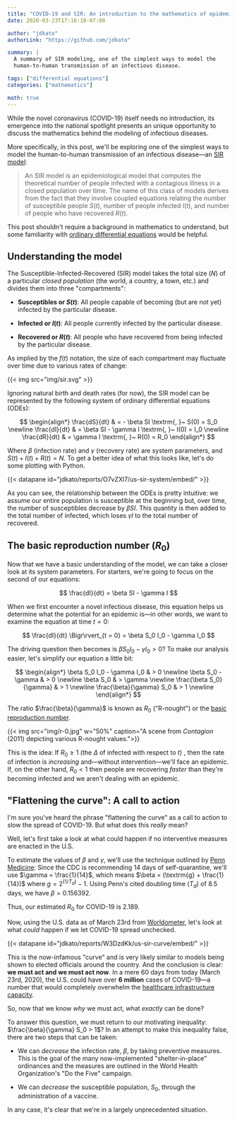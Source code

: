 ```yaml
---
title: "COVID-19 and SIR: An introduction to the mathematics of epidemics"
date: 2020-03-23T17:16:18-07:00

author: "jdkato"
authorLink: "https://github.com/jdkato"

summary: |
  A summary of SIR modeling, one of the simplest ways to model the
  human-to-human transmission of an infectious disease.

tags: ["differential equations"]
categories: ["mathematics"]

math: true
---
```


While the novel coronavirus (COVID-19) itself needs no introduction, its
emergence into the national spotlight presents an unique opportunity to discuss
the mathematics behind the modeling of infectious diseases.

More specifically, in this post, we'll be exploring one of the simplest  ways
to model the human-to-human transmission of an infectious disease&mdash;an
[SIR model][1]:

> An SIR model is an epidemiological model that computes the theoretical number
> of people infected with a contagious illness in a closed population over
> time. The name of this class of models derives from the fact that they
> involve coupled equations relating the number of susceptible people $S(t)$,
> number of people infected $I(t)$, and number of people who have recovered
> $R(t)$.

This post shouldn't require a background in mathematics to understand, but some
familiarity with [ordinary differential equations][2] would be helpful.

## Understanding the model

The Susceptible-Infected-Recovered (SIR) model takes the total size ($N$) of a
particular *closed population* (the world, a country, a town, etc.) and divides
them into three "compartments":

- **Susceptibles or $S(t)$**: All people capable of becoming (but are not yet)
  infected by the particular disease.

- **Infected or $I(t)$**: All people currently infected by the particular
  disease.

- **Recovered or $R(t)$**: All people who have recovered from being infected by
  the particular disease.

As implied by the $f(t)$ notation, the size of each compartment may fluctuate
over time due to various rates of change:

{{< img src="img/sir.svg" >}}

Ignoring natural birth and death rates (for now), the SIR model can be
represented by the following system of ordinary differential equations (ODEs):

$$
\begin{align*}
\frac{dS}{dt} & = - \beta SI \textrm{, }~ S(0) = S_0 \newline
\frac{dI}{dt} & = \beta SI - \gamma I \textrm{, }~ I(0) = I_0 \newline
\frac{dR}{dt} & = \gamma I \textrm{, }~ R(0) = R_0
\end{align*}
$$

Where $\beta$ (infection rate) and $\gamma$ (recovery rate) are system
parameters, and $S(t) + I(t) + R(t) = N$. To get a better idea of what this
looks like, let's do some plotting with Python.

{{< datapane id="jdkato/reports/O7vZXl7/us-sir-system/embed/" >}}

As you can see, the relationship between the ODEs is pretty intuitive: we
assume our entire population is susceptible at the beginning but, over time,
the number of susceptibles decrease by $\beta SI$. This quantity is then added
to the total number of infected, which loses $\gamma I$ to the total number of
recovered.

## The basic reproduction number ($R_0$)

Now that we have a basic understanding of the model, we can take a closer look
at its system parameters. For starters, we're going to focus on the second of
our equations:

$$
\frac{dI}{dt} = \beta SI - \gamma I
$$

When we first encounter a novel infectious disease, this equation helps us
determine what the potential for an epidemic is&mdash;in other words, we want
to examine the equation at time $t = 0$:

$$
\frac{dI}{dt} \Bigr\rvert_{t = 0} = \beta S_0 I_0 - \gamma I_0
$$

The driving question then becomes is $\beta S_0 I_0 - \gamma I_0 > 0$? To make
our analysis easier, let's simplify our equation a little bit:

$$
\begin{align*}
\beta S_0 I_0 - \gamma I_0 & > 0 \newline
\beta S_0 - \gamma & > 0 \newline
\beta S_0 & > \gamma \newline
\frac{\beta S_0}{\gamma} & > 1 \newline
\frac{\beta}{\gamma} S_0 & > 1 \newline
\end{align*}
$$

The ratio $\frac{\beta}{\gamma}$ is known as $R_0$ ("R-nought") or the
[basic reproduction number][3].

{{< img src="img/r-0.jpg" w="50%" caption="A scene from *Contagion* (2011) depicting various R-nought values.">}}

This is the idea: If $R_0 \ge 1$ (the $\Delta$ of infected with respect to $t$)
, then the rate of infection is *increasing* and&mdash;without
intervention&mdash;we'll face an epidemic. If, on the other hand, $R_0 < 1$
then people are recovering *faster* than they're becoming infected and we
aren't dealing with an epidemic.

## "Flattening the curve": A call to action

I'm sure you've heard the phrase "flattening the curve" as a call to action to
slow the spread of COVID-19. But what does this *really* mean?

Well, let's first take a look at what could happen if no interventive measures
are enacted in the U.S.

To estimate the values of $\beta$ and $\gamma$, we'll use the technique
outlined by [Penn Medicine][4]: Since the CDC is recommending 14 days of
self-quarantine, we'll use $\gamma = \frac{1}{14}$, which means
$\beta = (\textrm{g} + \frac{1}{14})$ where $g = 2^{(1/T_d)} - 1$. Using Penn's
cited doubling time ($T_d$) of $8.5$ days, we have $\beta = 0.156392$.

Thus, our estimated $R_0$ for COVID-19 is 2.189.

Now, using the U.S. data as of March 23rd from [Worldometer][5], let's look at
what *could* happen if we let COVID-19 spread unchecked.

{{< datapane id="jdkato/reports/W3DzdKk/us-sir-curve/embed/" >}}

This is the now-infamous "curve" and is very likely similar to models being
shown to elected officials around the country. And the conclusion is clear:
**we must act and we must act now**. In a mere 60 days from today (March 23rd,
2020), the U.S. could have over **6 million** cases of COVID-19&mdash;a number
that would completely overwhelm the [healthcare infrastructure capacity][6].

So, now that we know *why* we must act, what *exactly* can be done?

To answer this question, we must return to our motivating inequality:
$\frac{\beta}{\gamma} S_0 > 1$? In an attempt to make this inequality false,
there are two steps that can be taken:

- We can *decrease* the infection rate, $\beta$, by taking preventive measures.
  This is the goal of the many now-implemented "shelter-in-place" ordinances
  and the measures are outlined in the World Health Organization's
  "Do the Five" campaign.

- We can *decrease* the susceptible population, $S_0$, through the
  administration of a vaccine.

In any case, it's clear that we're in a largely unprecedented situation.

[1]: https://mathworld.wolfram.com/SIRModel.html
[2]: https://en.wikipedia.org/wiki/Ordinary_differential_equation
[3]: https://en.wikipedia.org/wiki/Basic_reproduction_number
[4]: https://penn-chime.phl.io/
[5]: https://www.worldometers.info/coronavirus/#countries
[6]: https://khn.org/news/as-coronavirus-spreads-widely-millions-of-older-americans-live-in-counties-with-no-icu-beds/